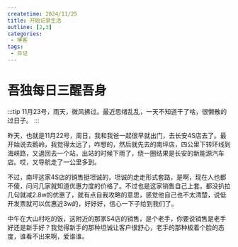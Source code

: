 ```yaml
---
createtime: 2024/11/25
title: 开始记录生活
outline: [2,3]
categories:
 - 博客
tags:
 - 日记
---
```

# 吾独每日三醒吾身

:::tip
11月23号，雨天，微风拂过。最近思绪乱乱，一天不知道干了啥，很懒散的过日子。
:::

昨天，也就是11月22号，周日，我和我爸一起很早就出门，去长安4S店去了。最开始说去鹅岭，我觉得太远了，咋想的，然后就先去的南坪店，四公里下转环线到海峡路，又退回去一个站，出站的时候下雨了，绕一圈结果是长安的新能源汽车店。哎，又导航走了一公里多到。

不过，南坪这家4S店的销售挺坦诚的，坦诚的走走形式套路，是啊，现在人也都不傻，问问几家就知道优惠力度的价格了。不过也是这家销售自己上套，都没扒拉几句就减2.8w的优惠了，就有点自我攻略的意思，感觉他自己也不太清楚，说低开发票就可以优惠近3w的，好好好，信心一下子给到我们了。

中午在大山村吃的饭，这附近的那家S4店的销售，是个老手，你要说销售是老手好还是新手好？我觉得新手的那种坦诚让客户很舒心，老手的那种板着个脸的态度，谁看不出来啊，爱谁谁。


